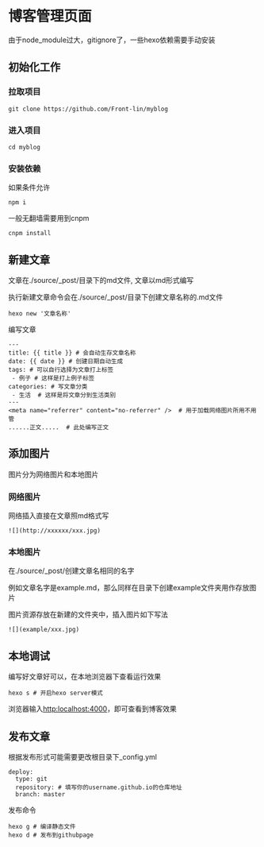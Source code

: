 # 博客管理页面

由于node_module过大，gitignore了，一些hexo依赖需要手动安装

## 初始化工作

### 拉取项目

```
git clone https://github.com/Front-lin/myblog
```

### 进入项目

```
cd myblog
```

### 安装依赖

如果条件允许
```
npm i
```

一般无翻墙需要用到cnpm

```
cnpm install
```

## 新建文章

文章在./source/_post/目录下的md文件, 文章以md形式编写

执行新建文章命令会在./source/_post/目录下创建文章名称的.md文件

```
hexo new '文章名称'
```

编写文章

```
---
title: {{ title }} # 会自动生存文章名称
date: {{ date }} # 创建日期自动生成
tags: # 可以自行选择为文章打上标签
 - 例子 # 这样是打上例子标签
categories: # 写文章分类
 - 生活  # 这样是将文章分到生活类别
---
<meta name="referrer" content="no-referrer" />  # 用于加载网络图片所用不用管
......正文.....  # 此处编写正文
```

## 添加图片

图片分为网络图片和本地图片

### 网络图片

网络插入直接在文章照md格式写

```
![](http://xxxxxx/xxx.jpg)
```

### 本地图片

在./source/_post/创建文章名相同的名字

例如文章名字是example.md，那么同样在目录下创建example文件夹用作存放图片

图片资源存放在新建的文件夹中，插入图片如下写法

```
![](example/xxx.jpg)
```

## 本地调试

编写好文章好可以，在本地浏览器下查看运行效果

```
hexo s # 开启hexo server模式
```

浏览器输入[http:localhost:4000](http:localhost:4000)，即可查看到博客效果

## 发布文章

根据发布形式可能需要更改根目录下_config.yml

```
deploy:
  type: git
  repository: # 填写你的username.github.io的仓库地址
  branch: master
```

发布命令

```
hexo g # 编译静态文件
hexo d # 发布到githubpage
```
